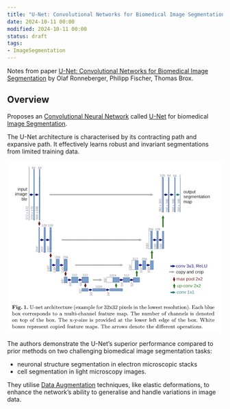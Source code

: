 ```yaml
---
title: "U-Net: Convolutional Networks for Biomedical Image Segmentation"
date: 2024-10-11 00:00
modified: 2024-10-11 00:00
status: draft
tags:
- ImageSegmentation
---
```


Notes from paper [U-Net: Convolutional Networks for Biomedical Image Segmentation](https://arxiv.org/abs/1505.04597) by Olaf Ronneberger, Philipp Fischer, Thomas Brox.

## Overview

Proposes an [Convolutional Neural Network](../permanent/convolutional-neural-network.md) called [U-Net](U-Net) for biomedical [Image Segmentation](../permanent/image-segmentation.md).

The U-Net architecture is characterised by its contracting path and expansive path. It effectively learns robust and invariant segmentations from limited training data. 

![Figure 1 from U-Net paper](../_media/u-net-convolutional-networks-for-biomedical-image-segmentation-fig-1.png)

The authors demonstrate the U-Net’s superior performance compared to prior methods on two challenging biomedical image segmentation tasks:
- neuronal structure segmentation in electron microscopic stacks
- cell segmentation in light microscopy images.

They utilise [Data Augmentation](../permanent/data-augmentation.md) techniques, like elastic deformations, to enhance the network’s ability to generalise and handle variations in image data.